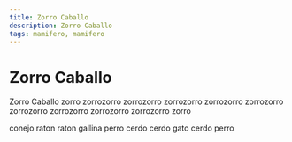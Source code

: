 ```yaml
---
title: Zorro Caballo
description: Zorro Caballo
tags: mamifero, mamifero
---
```


# Zorro Caballo

Zorro Caballo zorro zorrozorro zorrozorro zorrozorro zorrozorro zorrozorro zorrozorro zorrozorro zorrozorro zorrozorro zorro

conejo raton raton gallina perro cerdo cerdo gato cerdo perro